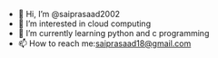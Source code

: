 - 👋 Hi, I’m @saiprasaad2002
- 👀 I’m interested in cloud computing
- 🌱 I’m currently learning python and c programming
- 📫 How to reach me:saiprasaad18@gmail.com

<!---
saiprasaad2002/saiprasaad2002 is a ✨ special ✨ repository because its `README.md` (this file) appears on your GitHub profile.
You can click the Preview link to take a look at your changes.
--->
